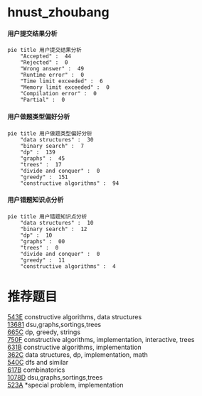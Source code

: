 # hnust_zhoubang

<!-- tabs:start -->



#### **用户提交结果分析**

```mermaid
pie title 用户提交结果分析
    "Accepted" :  44
    "Rejected" :  0
    "Wrong answer" :  49
    "Runtime error" :  0
    "Time limit exceeded" :  6
    "Memory limit exceeded" :  0
    "Compilation error" :  0
    "Partial" :  0
```

#### **用户做题类型偏好分析**

```mermaid
pie title 用户做题类型偏好分析
    "data structures" :  30
    "binary search" :  7
    "dp" :  139
    "graphs" :  45
    "trees" :  17
    "divide and conquer" :  0
    "greedy" :  151
    "constructive algorithms" :  94
```
#### **用户错题知识点分析**

```mermaid
pie title 用户错题知识点分析
    "data structures" :  10
    "binary search" :  12
    "dp" :  10
    "graphs" :  00
    "trees" :  0
    "divide and conquer" :  0
    "greedy" :  11
    "constructive algorithms" :  4
```



<!-- tabs:end -->
# 推荐题目
[543E](https://codeforces.com/contest/543/problem/E)		constructive algorithms,
                        data structures		  
[13681](https://codeforces.com/contest/1368/problem/1)		dsu,graphs,sortings,trees		  
[665C](https://codeforces.com/contest/665/problem/C)		dp,
                        greedy,
                        strings		  
[750F](https://codeforces.com/contest/750/problem/F)		constructive algorithms,
                        implementation,
                        interactive,
                        trees		  
[631B](https://codeforces.com/contest/631/problem/B)		constructive algorithms,
                        implementation		  
[362C](https://codeforces.com/contest/362/problem/C)		data structures,
                        dp,
                        implementation,
                        math		  
[540C](https://codeforces.com/contest/540/problem/C)		dfs and similar		  
[617B](https://codeforces.com/contest/617/problem/B)		combinatorics		  
[1078D](https://codeforces.com/contest/1078/problem/D)		dsu,graphs,sortings,trees		  
[523A](https://codeforces.com/contest/523/problem/A)		*special problem,
                        implementation		  
